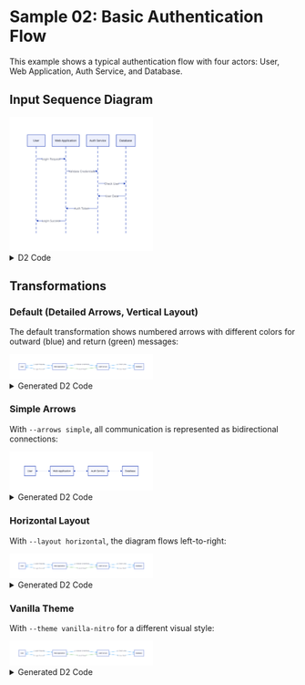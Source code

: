 # Sample 02: Basic Authentication Flow

This example shows a typical authentication flow with four actors: User, Web Application, Auth Service, and Database.

## Input Sequence Diagram

<img src="build/auth-flow.svg" width="50%">

<details>
<summary>D2 Code</summary>

```d2
shape: sequence_diagram
user: User
app: Web Application
auth: Auth Service
db: Database

user -> app: Login Request
app -> auth: Validate Credentials
auth -> db: Check User
db -> auth: User Data
auth -> app: Auth Token
app -> user: Login Success
```
</details>

## Transformations

### Default (Detailed Arrows, Vertical Layout)

The default transformation shows numbered arrows with different colors for outward (blue) and return (green) messages:

<img src="build/boxes-default.svg" width="50%">

<details>
<summary>Generated D2 Code</summary>

```d2
vars: {
  d2-config: {
    theme-id: 0
  }
}

"User" -> "Web Application": "1. Login Request" {
  style.stroke: "#2196f3"
}
"Web Application" -> "Auth Service": "2. Validate Credentials" {
  style.stroke: "#2196f3"
}
"Auth Service" -> "Database": "3. Check User" {
  style.stroke: "#2196f3"
}
"Database" -> "Auth Service": "4. User Data" {
  style.stroke: "#2196f3"
}
"Auth Service" -> "Web Application": "5. Auth Token" {
  style.stroke: "#4caf50"
  style.stroke-width: 2
}
"Web Application" -> "User": "6. Login Success" {
  style.stroke: "#2196f3"
}
```
</details>

### Simple Arrows

With `--arrows simple`, all communication is represented as bidirectional connections:

<img src="build/boxes-simple.svg" width="50%">

<details>
<summary>Generated D2 Code</summary>

```d2
vars: {
  d2-config: {
    theme-id: 0
  }
}

"User" <-> "Web Application"
"Web Application" <-> "Auth Service"
"Auth Service" <-> "Database"
```
</details>

### Horizontal Layout

With `--layout horizontal`, the diagram flows left-to-right:

<img src="build/boxes-horizontal.svg" width="50%">

<details>
<summary>Generated D2 Code</summary>

```d2
vars: {
  d2-config: {
    theme-id: 0
  }
}

direction: right

"User" -> "Web Application": "1. Login Request" {
  style.stroke: "#2196f3"
}
"Web Application" -> "Auth Service": "2. Validate Credentials" {
  style.stroke: "#2196f3"
}
"Auth Service" -> "Database": "3. Check User" {
  style.stroke: "#2196f3"
}
"Database" -> "Auth Service": "4. User Data" {
  style.stroke: "#2196f3"
}
"Auth Service" -> "Web Application": "5. Auth Token" {
  style.stroke: "#4caf50"
  style.stroke-width: 2
}
"Web Application" -> "User": "6. Login Success" {
  style.stroke: "#2196f3"
}
```
</details>

### Vanilla Theme

With `--theme vanilla-nitro` for a different visual style:

<img src="build/boxes-vanilla.svg" width="50%">

<details>
<summary>Generated D2 Code</summary>

```d2
vars: {
  d2-config: {
    theme-id: 0
  }
}

"User" -> "Web Application": "1. Login Request" {
  style.stroke: "#2196f3"
}
"Web Application" -> "Auth Service": "2. Validate Credentials" {
  style.stroke: "#2196f3"
}
"Auth Service" -> "Database": "3. Check User" {
  style.stroke: "#2196f3"
}
"Database" -> "Auth Service": "4. User Data" {
  style.stroke: "#2196f3"
}
"Auth Service" -> "Web Application": "5. Auth Token" {
  style.stroke: "#4caf50"
  style.stroke-width: 2
}
"Web Application" -> "User": "6. Login Success" {
  style.stroke: "#2196f3"
}
```
</details>
